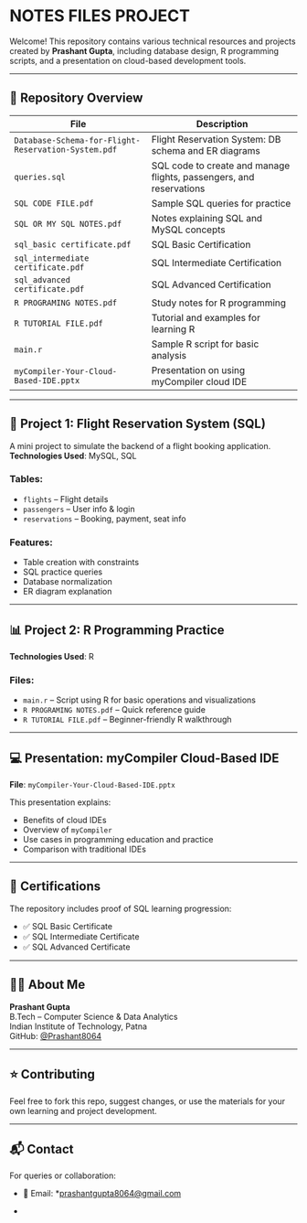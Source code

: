 #  NOTES FILES PROJECT 

Welcome! This repository contains various technical resources and projects created by **Prashant Gupta**, including database design, R programming scripts, and a presentation on cloud-based development tools.

---

## 📁 Repository Overview

| File | Description |
|------|-------------|
| `Database-Schema-for-Flight-Reservation-System.pdf` | Flight Reservation System: DB schema and ER diagrams |
| `queries.sql` | SQL code to create and manage flights, passengers, and reservations |
| `SQL CODE FILE.pdf` | Sample SQL queries for practice |
| `SQL OR MY SQL NOTES.pdf` | Notes explaining SQL and MySQL concepts |
| `sql_basic certificate.pdf` | SQL Basic Certification |
| `sql_intermediate certificate.pdf` | SQL Intermediate Certification |
| `sql_advanced certificate.pdf` | SQL Advanced Certification |
| `R PROGRAMING NOTES.pdf` | Study notes for R programming |
| `R TUTORIAL FILE.pdf` | Tutorial and examples for learning R |
| `main.r` | Sample R script for basic analysis |
| `myCompiler-Your-Cloud-Based-IDE.pptx` | Presentation on using myCompiler cloud IDE |

---

## 🧱 Project 1: Flight Reservation System (SQL)

A mini project to simulate the backend of a flight booking application.  
**Technologies Used**: MySQL, SQL

### Tables:
- `flights` – Flight details
- `passengers` – User info & login
- `reservations` – Booking, payment, seat info

### Features:
- Table creation with constraints
- SQL practice queries
- Database normalization
- ER diagram explanation

---

## 📊 Project 2: R Programming Practice

**Technologies Used**: R

### Files:
- `main.r` – Script using R for basic operations and visualizations
- `R PROGRAMING NOTES.pdf` – Quick reference guide
- `R TUTORIAL FILE.pdf` – Beginner-friendly R walkthrough

---

## 💻 Presentation: myCompiler Cloud-Based IDE

**File**: `myCompiler-Your-Cloud-Based-IDE.pptx`

This presentation explains:
- Benefits of cloud IDEs
- Overview of `myCompiler`
- Use cases in programming education and practice
- Comparison with traditional IDEs

---

## 📜 Certifications

The repository includes proof of SQL learning progression:
- ✅ SQL Basic Certificate
- ✅ SQL Intermediate Certificate
- ✅ SQL Advanced Certificate

---

## 🙋‍♂️ About Me

**Prashant Gupta**  
B.Tech – Computer Science & Data Analytics  
Indian Institute of Technology, Patna  
GitHub: [@Prashant8064](https://github.com/Prashant8064)

---

## ⭐ Contributing

Feel free to fork this repo, suggest changes, or use the materials for your own learning and project development.

---

## 📬 Contact

For queries or collaboration:
- 📧 Email: *prashantgupta8064@gmail.com


-

